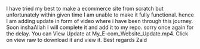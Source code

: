 I have tried my best to make a ecommerce site from scratch but unfortunately within given time I am unable to make it fully functional. hence I am adding update in form of video where i have been through this journey. Soon inshaAllah I will complete it and add it to my repo. sorry once again for the delay. You can View Update at My_E-com_Website_Update.mp4.  Click on view raw to download it and view it. Best regards Zaid
